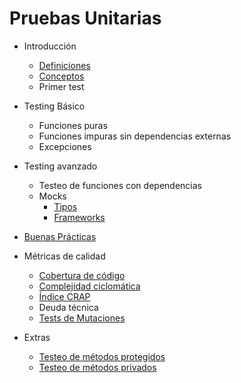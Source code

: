 Pruebas Unitarias
=================

- Introducción

  - [Definiciones](./docs/intro.md)
  - [Conceptos](./docs/conceptos.md)
  - Primer test

- Testing Básico

  - Funciones puras
  - Funciones impuras sin dependencias externas
  - Excepciones

- Testing avanzado

  - Testeo de funciones con dependencias
  - Mocks
    - [Tipos](./docs/dobles.md)
    - [Frameworks](./docs/frameworks.md)

- [Buenas Prácticas](./buenas-practicas.md)

- Métricas de calidad

  - [Cobertura de código](./docs/calidad/cobertura.md)
  - [Complejidad ciclomática](./docs/calidad/cobertura.md)
  - [Índice CRAP](./docs/calidad/crap.md)
  - Deuda técnica
  - [Tests de Mutaciones](./docs/mutaciones.md)

- Extras

  - [Testeo de métodos protegidos](./docs/protected_methods.md)
  - [Testeo de métodos privados](./docs/private_methods.md)

